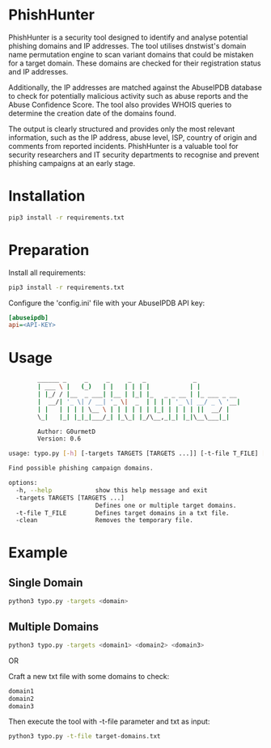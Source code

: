# PhishHunter
PhishHunter is a security tool designed to identify and analyse potential phishing domains and IP addresses. The tool utilises dnstwist's domain name permutation engine to scan variant domains that could be mistaken for a target domain. These domains are checked for their registration status and IP addresses.

Additionally, the IP addresses are matched against the AbuseIPDB database to check for potentially malicious activity such as abuse reports and the Abuse Confidence Score. The tool also provides WHOIS queries to determine the creation date of the domains found.

The output is clearly structured and provides only the most relevant information, such as the IP address, abuse level, ISP, country of origin and comments from reported incidents. PhishHunter is a valuable tool for security researchers and IT security departments to recognise and prevent phishing campaigns at an early stage.

# Installation
```bash
pip3 install -r requirements.txt
```

# Preparation
Install all requirements:
```bash
pip3 install -r requirements.txt
```

Configure the 'config.ini' file with your AbuseIPDB API key:
```ini
[abuseipdb]
api=<API-KEY>
```

# Usage
```bash
        ______ _     _     _     _   _             _
        | ___ \ |   (_)   | |   | | | |           | |
        | |_/ / |__  _ ___| |__ | |_| |_   _ _ __ | |_ ___ _ __
        |  __/| '_ \| / __| '_ \|  _  | | | | '_ \| __/ _ \ '__|
        | |   | | | | \__ \ | | | | | | |_| | | | | ||  __/ |
        \_|   |_| |_|_|___/_| |_\_| |_/\__,_|_| |_|\__\___|_|

        Author: G0urmetD
        Version: 0.6

usage: typo.py [-h] [-targets TARGETS [TARGETS ...]] [-t-file T_FILE] [-clean]

Find possible phishing campaign domains.

options:
  -h, --help            show this help message and exit
  -targets TARGETS [TARGETS ...]
                        Defines one or multiple target domains.
  -t-file T_FILE        Defines target domains in a txt file.
  -clean                Removes the temporary file.
```

# Example
## Single Domain
```bash
python3 typo.py -targets <domain>
```

## Multiple Domains
```bash
python3 typo.py -targets <domain1> <domain2> <domain3>
```
OR

Craft a new txt file with some domains to check:
```bash
domain1
domain2
domain3
```

Then execute the tool with -t-file parameter and txt as input:
```bash
python3 typo.py -t-file target-domains.txt
```
